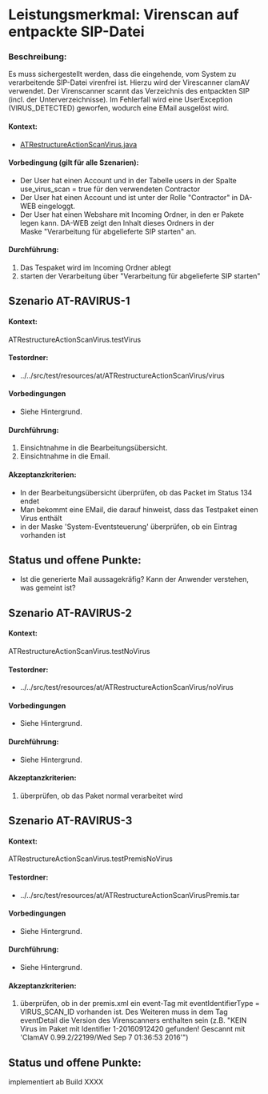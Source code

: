 # Leistungsmerkmal: Virenscan auf entpackte SIP-Datei


### Beschreibung:

Es muss sichergestellt werden, dass die eingehende, vom System zu verarbeitende SIP-Datei virenfrei ist. 
Hierzu wird der Virescanner clamAV verwendet. 
Der Virenscanner scannt das Verzeichnis des entpackten SIP (incl. der Unterverzeichnisse). 
Im Fehlerfall wird eine UserException (VIRUS_DETECTED) geworfen, wodurch eine EMail ausgelöst wird.
 

#### Kontext:

* [ATRestructureActionScanVirus.java](../../test/java/de/uzk/hki/da/at/ATRestructureActionScanVirus.java)

#### Vorbedingung (gilt für alle Szenarien): 

* Der User hat einen Account und in der Tabelle users in der Spalte use_virus_scan = true für den verwendeten Contractor 
* Der User hat einen Account und ist unter der Rolle "Contractor" in DA-WEB eingeloggt.
* Der User hat einen Webshare mit Incoming Ordner, in den er Pakete legen kann. DA-WEB zeigt den Inhalt dieses Ordners in der Maske&nbsp;"Verarbeitung für abgelieferte SIP starten" an.

#### Durchführung:

1. Das Tespaket wird im Incoming Ordner ablegt
2. starten der Verarbeitung über "Verarbeitung für abgelieferte SIP starten"


## Szenario AT-RAVIRUS-1

#### Kontext:

ATRestructureActionScanVirus.testVirus

#### Testordner:

* ../../src/test/resources/at/ATRestructureActionScanVirus/virus  

#### Vorbedingungen

* Siehe Hintergrund.

#### Durchführung:

1. Einsichtnahme in die Bearbeitungsübersicht.
1. Einsichtnahme in die Email.

#### Akzeptanzkriterien:

* In der Bearbeitungsübersicht überprüfen, ob das Packet im Status 134 endet 
* Man bekommt eine EMail, die darauf hinweist, dass das Testpaket einen Virus enthält
* in der Maske 'System-Eventsteuerung' überprüfen, ob ein Eintrag vorhanden ist


## Status und offene Punkte:

* Ist die generierte Mail aussagekräfig? Kann der Anwender verstehen, was gemeint ist?

## Szenario AT-RAVIRUS-2

#### Kontext:

ATRestructureActionScanVirus.testNoVirus

#### Testordner:

* ../../src/test/resources/at/ATRestructureActionScanVirus/noVirus  

#### Vorbedingungen

* Siehe Hintergrund.

#### Durchführung:

* Siehe Hintergrund.

#### Akzeptanzkriterien:

1) überprüfen, ob das Paket normal verarbeitet wird


## Szenario AT-RAVIRUS-3

#### Kontext:

ATRestructureActionScanVirus.testPremisNoVirus

#### Testordner:

* ../../src/test/resources/at/ATRestructureActionScanVirusPremis.tar 

#### Vorbedingungen

* Siehe Hintergrund.

#### Durchführung:

* Siehe Hintergrund.

#### Akzeptanzkriterien:

1) überprüfen, ob in der premis.xml ein event-Tag mit eventIdentifierType = VIRUS_SCAN_ID vorhanden ist.
   Des Weiteren muss in dem Tag eventDetail die Version des Virenscanners enthalten sein 
   (z.B. "KEIN Virus im Paket mit Identifier 1-20160912420 gefunden! Gescannt mit 'ClamAV 0.99.2/22199/Wed Sep  7 01:36:53 2016'")


## Status und offene Punkte:

implementiert ab Build XXXX 



